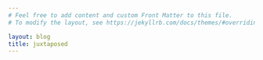 ```yaml
---
# Feel free to add content and custom Front Matter to this file.
# To modify the layout, see https://jekyllrb.com/docs/themes/#overriding-theme-defaults

layout: blog
title: juxtaposed
---
```

<!-- <h1>{{ "Hello World!" | downcase }}</h1> -->
